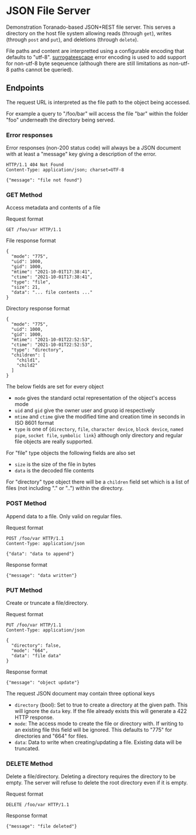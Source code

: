 # JSON File Server

Demonstration Toranado-based JSON+REST file server. This serves a directory
on the host file system allowing reads (through `get`),
writes (through `post` and `put`), and deletions (through `delete`).

File paths and content are interpretted using a configurable encoding that
defaults to "utf-8". [surrogateescape](https://www.python.org/dev/peps/pep-0383/)
error encoding is used to add support for non-utf-8 byte seqeuence (although
there are still limitations as non-utf-8 paths cannot be queried).

## Endpoints

The request URL is interpreted as the file path to the object being accessed.

For example a query to "/foo/bar" will access the file "bar" within the folder
"foo" underneath the directory being served.

### Error responses

Error responses (non-200 status code) will always be a JSON document with
at least a "message" key giving a description of the error.

```
HTTP/1.1 404 Not Found
Content-Type: application/json; charset=UTF-8

{"message": "file not found"}
```

### GET Method

Access metadata and contents of a file

Request format

```
GET /foo/var HTTP/1.1
```

File response format

```
{
  "mode": "775",
  "uid": 1000,
  "gid": 1000,
  "mtime": "2021-10-01T17:38:41",
  "ctime": "2021-10-01T17:38:41",
  "type": "file",
  "size": 21,
  "data": "... file contents ..."
}
```

Directory response format

```
{
  "mode": "775",
  "uid": 1000,
  "gid": 1000,
  "mtime": "2021-10-01T22:52:53",
  "ctime": "2021-10-01T22:52:53",
  "type": "directory",
  "children": [
    "child1",
    "child2"
  ]
}
```

The below fields are set for every object
- `mode` gives the standard octal representation of the object's access mode
- `uid` and `gid` give the owner user and gruop id respectively
- `mtime` and `ctime` give the modified time and creation time in seconds in ISO 8601 format
- `type` is one of {`directory`, `file`, `character device`, `block device`, `named pipe`, `socket file`, `symbolic link`} although only directory and regular file objects are really supported.

For "file" type objects the following fields are also set
- `size` is the size of the file in bytes
- `data` is the decoded file contents

For "directory" type object there will be a `children` field set which is a
list of files (not including "." or "..") within the directory.

### POST Method

Append data to a file. Only valid on regular files.

Request format

```
POST /foo/var HTTP/1.1
Content-Type: application/json

{"data": "data to append"}
```

Response format

```
{"message": "data written"}
```

### PUT Method

Create or truncate a file/directory.

Request format

```
PUT /foo/var HTTP/1.1
Content-Type: application/json

{
  "directory": false,
  "mode": "664",
  "data": "file data"
}
```

Response format

```
{"message": "object update"}
```

The request JSON document may contain three optional keys
- `directory` (bool): Set to true to create a directory at the given path.
    This will ignore the `data` key. If the file already exists this will
    generate a 422 HTTP response.
- `mode`: The access mode to create the file or directory with. If writing to
    an existing file this field will be ignored. This defaults to "775"
    for directories and "664" for files.
- `data`: Data to write when creating/updating a file. Existing data will be
    truncated.

### DELETE Method

Delete a file/directory. Deleting a directory requires the directory to be
empty. The server will refuse to delete the root directory even if it is empty.

Request format

```
DELETE /foo/var HTTP/1.1
```

Response format

```
{"message": "file deleted"}
```
